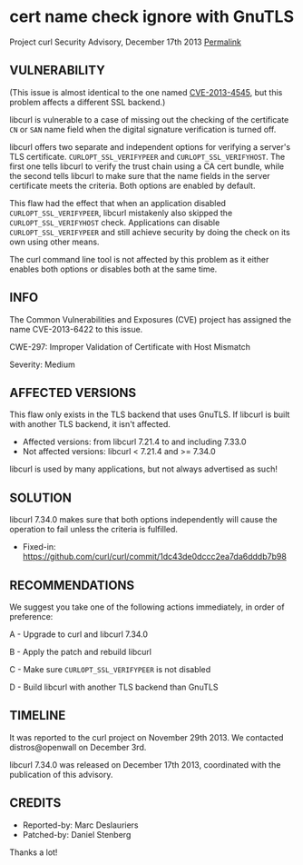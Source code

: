 cert name check ignore with GnuTLS
==================================

Project curl Security Advisory, December 17th 2013
[Permalink](https://curl.se/docs/CVE-2013-6422.html)

VULNERABILITY
-------------

  (This issue is almost identical to the one named
  [CVE-2013-4545](CVE-2013-4545.html), but this problem affects a different SSL
  backend.)

  libcurl is vulnerable to a case of missing out the checking of the
  certificate `CN` or `SAN` name field when the digital signature verification
  is turned off.

  libcurl offers two separate and independent options for verifying a server's
  TLS certificate. `CURLOPT_SSL_VERIFYPEER` and `CURLOPT_SSL_VERIFYHOST`. The
  first one tells libcurl to verify the trust chain using a CA cert bundle,
  while the second tells libcurl to make sure that the name fields in the
  server certificate meets the criteria. Both options are enabled by default.

  This flaw had the effect that when an application disabled
  `CURLOPT_SSL_VERIFYPEER`, libcurl mistakenly also skipped the
  `CURLOPT_SSL_VERIFYHOST` check. Applications can disable
  `CURLOPT_SSL_VERIFYPEER` and still achieve security by doing the check on
  its own using other means.

  The curl command line tool is not affected by this problem as it either
  enables both options or disables both at the same time.

INFO
----

The Common Vulnerabilities and Exposures (CVE) project has assigned the name
CVE-2013-6422 to this issue.

CWE-297: Improper Validation of Certificate with Host Mismatch

Severity: Medium

AFFECTED VERSIONS
-----------------

This flaw only exists in the TLS backend that uses GnuTLS. If libcurl is built
with another TLS backend, it isn't affected.

- Affected versions: from libcurl 7.21.4 to and including 7.33.0
- Not affected versions: libcurl < 7.21.4 and >= 7.34.0

libcurl is used by many applications, but not always advertised as such!

SOLUTION
--------

  libcurl 7.34.0 makes sure that both options independently will cause the
  operation to fail unless the criteria is fulfilled.

- Fixed-in: https://github.com/curl/curl/commit/1dc43de0dccc2ea7da6dddb7b98

RECOMMENDATIONS
---------------

  We suggest you take one of the following actions immediately, in order of
  preference:

  A - Upgrade to curl and libcurl 7.34.0

  B - Apply the patch and rebuild libcurl

  C - Make sure `CURLOPT_SSL_VERIFYPEER` is not disabled

  D - Build libcurl with another TLS backend than GnuTLS

TIMELINE
---------

  It was reported to the curl project on November 29th 2013. We contacted
  distros@openwall on December 3rd.

  libcurl 7.34.0 was released on December 17th 2013, coordinated with the
  publication of this advisory.

CREDITS
-------

- Reported-by: Marc Deslauriers
- Patched-by: Daniel Stenberg

Thanks a lot!
